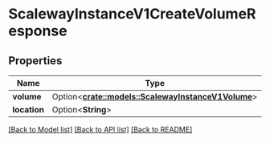 # ScalewayInstanceV1CreateVolumeResponse

## Properties

Name | Type | Description | Notes
------------ | ------------- | ------------- | -------------
**volume** | Option<[**crate::models::ScalewayInstanceV1Volume**](scaleway.instance.v1.Volume.md)> |  | [optional]
**location** | Option<**String**> |  | [optional]

[[Back to Model list]](../README.md#documentation-for-models) [[Back to API list]](../README.md#documentation-for-api-endpoints) [[Back to README]](../README.md)


